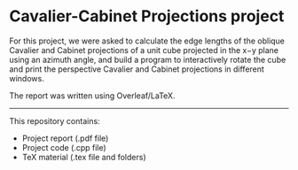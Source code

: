 # Cavalier-Cabinet Projections project

For this project, we were asked to calculate the edge lengths of the oblique Cavalier and Cabinet projections of a unit cube projected in the x−y plane using an azimuth angle, and build a program to interactively rotate the cube and print the perspective Cavalier and Cabinet projections in different windows.

The report was written using Overleaf/LaTeX.

---

This repository contains:
- Project report (.pdf file)
- Project code (.cpp file)
- TeX material (.tex file and folders)
